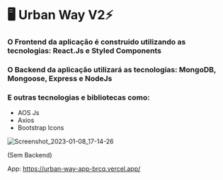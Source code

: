# :desktop_computer:  Urban Way V2⚡️

### O Frontend da aplicação é construido  utilizando as tecnologias: React.Js e Styled Components
### O Backend da aplicação utilizará as tecnologias: MongoDB, Mongoose, Express e NodeJs

### E outras tecnologias e bibliotecas como:
  - AOS Js
  - Axios
  - Bootstrap Icons


![Screenshot_2023-01-08_17-14-26](https://user-images.githubusercontent.com/82295321/211219358-3e6ff2e0-ca96-4478-bd45-344d017a323d.png)

(Sem Backend)

App: https://urban-way-app-brcq.vercel.app/
